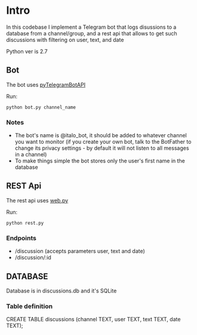# Intro
In this codebase I implement a Telegram bot that logs disussions to a database from a channel/group, and a rest api that allows to get such discussions with filtering on user, text, and date

Python ver is 2.7

## Bot
The bot uses [pyTelegramBotAPI](https://github.com/eternnoir/pyTelegramBotAPI)

Run:
```
python bot.py channel_name
```

### Notes
* The bot's name is @italo_bot, it should be added to whatever channel you want to monitor (if you create your own bot, talk to the BotFather to change its privacy settings - by default it will not listen to all messages in a channel)
* To make things simple the bot stores only the user's first name in the database

## REST Api
The rest api uses [web.py](http://webpy.org/)

Run:
```
python rest.py
```

### Endpoints
* /discussion (accepts parameters user, text and date)
* /discussion/:id

## DATABASE
Database is in discussions.db and it's SQLite

### Table definition
CREATE TABLE discussions (channel TEXT, user TEXT, text TEXT, date TEXT);

